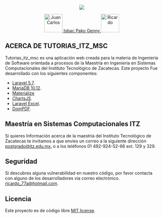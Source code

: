 <p align="center"><img src="http://mapaches3.itz.edu.mx/itz_rg/wp-content/uploads/2013/10/foto.png"></p>

<p align="center">
	<a href="https://github.com/jncsoga">
		<img src="https://avatars3.githubusercontent.com/u/9665267?s=64&v=4" alt="Juan Carlos" title="Juan Carlos" width="60" height="60"">
	</a>
	<a href="https://github.com/ISBACsolzac">Isbac
		<!-- 
		<img src="https://avatars0.githubusercontent.com/u/22861887?s=64&v=4" alt="Isbac" title="Isbac" width="60" height="60"">
		-->
	</a>
	<a href="https://github.com/pakosamuel">Pako
		<!-- 
		<img src="https://avatars1.githubusercontent.com/u/47428264?s=64&v=4" alt="Pako" title="Pako" width="60" height="60"">
		-->		
	</a>
	<a href="https://github.com/Gennysis">Genny
		<!-- 
		<img src="https://avatars3.githubusercontent.com/u/47047894?s=88&v=4" alt="Genny" title="Genny" width="60" height="60"">
		-->		
	</a>
	<a href="https://github.com/ricardo77a">
		<img src="https://avatars1.githubusercontent.com/u/24514193?s=88&v=4" alt="Ricardo" title="Ricardo" width="60" height="60"">
	</a>
</p>

## ACERCA DE TUTORIAS_ITZ_MSC

Tutorias_itz_msc es una aplicación web creada para la materia de Ingeniería de Software orientada a procesos de la Maestría en Ingeniería en Sistemas Computacionales del Instituto Tecnológico de Zacatecas.
Este proyecto Fue desarrollado con los siguientes componentes:

- [Laravel 5.7](https://laravel.com/docs/5.7).
- [MariaDB 10.12](https://mariadb.com/).
- [Materialize](https://materializecss.com/)
- [ChartsJS](https://www.chartjs.org/).
- [Laravel Excel](https://laravel-excel.maatwebsite.nl/).
- [DomPDF](https://github.com/barryvdh/laravel-dompdf).


## Maestría en Sistemas Computacionales ITZ

Si quieres Información acerca de la maestría del Instituto Tecnológico de Zacatecas te invitamos a que envíes un correo a la siguiente dirección [postgrado@itz.edu.mx](mailto:postgrado@itz.edu.mx), o a los teléfonos 01 492-924-52-66 ext. 129 y 329.


## Seguridad

Si descubres alguna vulnerabilidad en nuestro código, por favor contacta con alguno de los desarrolladores via correo electrónico. [ricardo_77a@hotmail.com](mailto:ricardo_77a@hotmail.com). 

## Licencia

Este proyecto es de código libre [MIT license](https://opensource.org/licenses/MIT).
